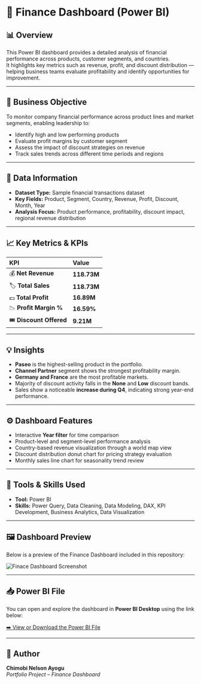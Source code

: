 # 💼 Finance Dashboard (Power BI)

## 📊 Overview
This Power BI dashboard provides a detailed analysis of financial performance across products, customer segments, and countries.  
It highlights key metrics such as revenue, profit, and discount distribution — helping business teams evaluate profitability and identify opportunities for improvement.

---

## 🎯 Business Objective
To monitor company financial performance across product lines and market segments, enabling leadership to:
- Identify high and low performing products
- Evaluate profit margins by customer segment
- Assess the impact of discount strategies on revenue
- Track sales trends across different time periods and regions

---

## 📁 Data Information
- **Dataset Type:** Sample financial transactions dataset  
- **Key Fields:** Product, Segment, Country, Revenue, Profit, Discount, Month, Year  
- **Analysis Focus:** Product performance, profitability, discount impact, regional revenue distribution  

---

## 📈 Key Metrics & KPIs
| KPI | Value |
|:--|:--|
| 💰 **Net Revenue** | **118.73M** |
| 🏷️ **Total Sales** | **118.73M** |
| 💵 **Total Profit** | **16.89M** |
| 📉 **Profit Margin %** | **16.59%** |
| 🎟️ **Discount Offered** | **9.21M** |

---

## 💡 Insights
- **Paseo** is the highest-selling product in the portfolio.
- **Channel Partner** segment shows the strongest profitability margin.
- **Germany and France** are the most profitable markets.
- Majority of discount activity falls in the **None** and **Low** discount bands.
- Sales show a noticeable **increase during Q4**, indicating strong year-end performance.

---

## ⚙️ Dashboard Features
- Interactive **Year filter** for time comparison
- Product-level and segment-level performance analysis
- Country-based revenue visualization through a world map view
- Discount distribution donut chart for pricing strategy evaluation
- Monthly sales line chart for seasonality trend review

---

## 🧠 Tools & Skills Used
- **Tool:** Power BI  
- **Skills:** Power Query, Data Cleaning, Data Modeling, DAX, KPI Development, Business Analytics, Data Visualization  

---

## 🖼️ Dashboard Preview
Below is a preview of the Finance Dashboard included in this repository:

![Finace Dashboard Screenshot](./Finace%20dashboard.png)

---

## 📥 Power BI File
You can open and explore the dashboard in **Power BI Desktop** using the link below:

[➡️ View or Download the Power BI File](./Finance%20Sample%20-%20Data%20Analysis%20Report.pbix)

---

## 👤 Author
**Chimobi Nelson Ayogu**  
*Portfolio Project – Finance Dashboard*



